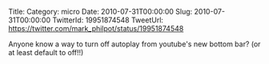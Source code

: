 Title: 
Category: micro
Date: 2010-07-31T00:00:00
Slug: 2010-07-31T00:00:00
TwitterId: 19951874548
TweetUrl: https://twitter.com/mark_philpot/status/19951874548

Anyone know a way to turn off autoplay from youtube's new bottom bar? (or at least default to off!!)